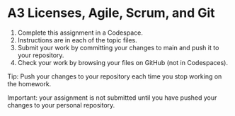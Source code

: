 # A3 Licenses, Agile, Scrum, and Git

1. Complete this assignment in a Codespace.
2. Instructions are in each of the topic files.
3. Submit your work by committing your changes to main and push it to your repository.
4. Check your work by browsing your files on GitHub (not in Codespaces).

Tip: Push your changes to your repository each time you stop working on the homework.

Important: your assignment is not submitted until you have pushed your changes to your personal repository.